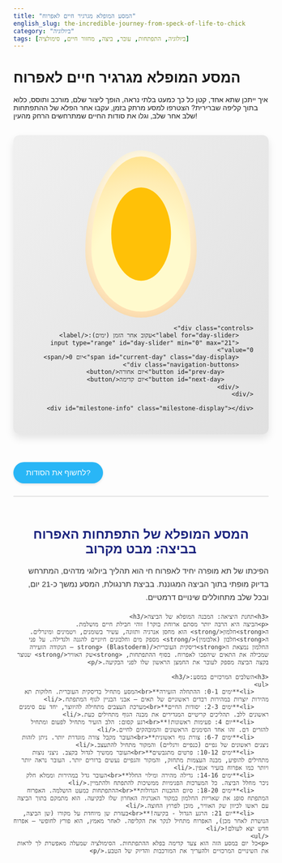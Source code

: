 ```yaml
---
title: "המסע המופלא מגרגיר חיים לאפרוח"
english_slug: the-incredible-journey-from-speck-of-life-to-chick
category: "ביולוגיה"
tags: [ביולוגיה, התפתחות, עובר, ביצה, מחזור חיים, סימולציה]
---
```


# המסע המופלא מגרגיר חיים לאפרוח

איך ייתכן שתא אחד, קטן כל כך כמעט בלתי נראה, הופך ליצור שלם, מורכב ותוסס, כלוא בתוך קליפה שברירית? הצטרפו למסע מרתק בזמן, עקבו אחר הפלא של ההתפתחות שלב אחר שלב, וגלו את סודות החיים שמתרחשים הרחק מהעין!

<div class="egg-simulator-container">
    <div class="egg-shell">
        <div class="egg-inside">
            <div class="yolk"></div>
            <div class="embryo">
                 <div class="heart"></div>
                 <div class="limbs"></div>
                 <div class="beak"></div>
                 <div class="feathers"></div>
            </div>
             <div class="air-sac"></div>
        </div>
    </div>

    <div class="controls">
        <label for="day-slider">עקוב אחר הזמן (ימים):</label>
        <input type="range" id="day-slider" min="0" max="21" value="0">
        <span id="current-day" class="day-display">יום 0</span>
        <div class="navigation-buttons">
            <button id="prev-day">יום אחורה</button>
            <button id="next-day">יום קדימה</button>
        </div>
    </div>

    <div id="milestone-info" class="milestone-display"></div>
</div>

<button id="toggle-explanation" class="explanation-toggle-button">לחשוף את הסודות?</button>

<div id="explanation" class="explanation-content">
    <h2>המסע המופלא של התפתחות האפרוח בביצה: מבט מקרוב</h2>
    <p>הפיכתו של תא מופרה יחיד לאפרוח חי הוא תהליך ביולוגי מדהים, המתרחש בדיוק מופתי בתוך הביצה המגוננת. בביצת תרנגולת, המסע נמשך כ-21 יום, ובכל שלב מתחוללים שינויים דרמטיים.</p>

    <h3>תחנת היציאה: המבנה המופלא של הביצה</h3>
    <p>הביצה היא הרבה יותר מסתם ארוחת בוקר! זוהי חבילת חיים מושלמת. ה<strong>חלמון</strong> הוא מחסן אנרגיה ותזונה, עשיר בשומנים, ויטמינים ומינרלים. ה<strong>חלבון (אלבומין)</strong> מספק מים וחלבונים חיוניים להגנה ולגדילה. על פני החלמון נמצאת ה<strong>דיסקית העוברית</strong> (Blastoderm) – הנקודה הזעירה שמכילה את התאים שיהפכו לאפרוח. בסוף ההתפתחות, <strong>שק האוויר</strong> שנוצר בקצה הביצה מספק לעובר את החמצן הראשון שלו לפני הבקיעה.</p>

    <h3>השלבים המרכזיים במסע:</h3>
    <ul>
        <li>**ימים 0-1: ההתחלה הזעירה**<br>המסע מתחיל בדיסקית העוברית. חלוקות תא מהירות יוצרות במהירות רבדים ראשוניים של תאים – אבני הבניין לגוף המתפתח.</li>
        <li>**ימים 2-3: יסודות החיים**<br>מערכת העצבים מתחילה להיווצר, יחד עם סימנים ראשונים ללב. תהליכים קריטיים המגדירים את מבנה הגוף מתחילים כעת.</li>
        <li>**יום 4: פעימות ראשונות!**<br>רגע קסום: הלב הזעיר מתחיל לפעום ומתחיל להזרים דם. זהו אחד הסימנים הראשונים והמובהקים לחיים.</li>
        <li>**ימים 6-7: צורת גוף ראשונית**<br>העובר מקבל צורה מוגדרת יותר. ניתן לזהות ניצנים ראשונים של גפיים (כנפיים ורגליים) והמקור מתחיל להתעצב.</li>
        <li>**ימים 10-12: פרטים מתגבשים**<br>העובר ממשיך לגדול בקצב. ניצני נוצות מתחילים להופיע, מבנה העצמות מתחזק, והמקור והגפיים נעשים ברורים יותר. העובר נראה יותר ויותר כמו אפרוח בזעיר אנפין.</li>
        <li>**ימים 14-16: גדילה מהירה ומילוי החלל**<br>העובר גדל במהירות וממלא חלק ניכר מחלל הביצה. כל המערכות הפנימיות ממשיכות להתפתח ולהתמיין.</li>
        <li>**ימים 18-20: סיום ההכנות הגדולות**<br>ההתפתחות כמעט הושלמה. האפרוח המתפתח סופג את שאריות החלמון כמקור האנרגיה האחרון שלו לבקיעה. הוא מתמקם בתוך הביצה עם ראשו לכיוון שק האוויר, מוכן לפרוץ החוצה.</li>
        <li>**יום 21: הרגע הגדול - בקיעה!**<br>בעזרת שן מיוחדת על מקורו (שן הביצה, הנושרת לאחר מכן), האפרוח מתחיל לנקר את הקליפה. לאחר מאמץ, הוא פורץ לחופשי – אפרוח חדש יצא לעולם!</li>
    </ul>
    <p>כל יום במסע הזה הוא צעד קדימה בפלא ההתפתחות. הסימולציה שמעלה מאפשרת לך לראות את השינויים המרכזיים ולהעריך את המורכבות והדיוק של הטבע.</p>
</div>

<style>
    /* גלובלי וקונטיינר ראשי */
    .egg-simulator-container {
        direction: rtl; /* תמיכה בעברית */
        display: flex;
        flex-direction: column;
        align-items: center;
        font-family: 'Heebo', sans-serif; /* פונט מודרני וידידותי */
        padding: 30px;
        border: none; /* נסיר את הגבול הישן */
        border-radius: 12px; /* פינות מעוגלות יותר */
        background: linear-gradient(to bottom right, #f0f0f0, #e0e0e0); /* רקע עדין ומודרני */
        max-width: 650px; /* רוחב מקסימלי מעט גדול יותר */
        margin: 30px auto;
        box-shadow: 0 8px 16px rgba(0, 0, 0, 0.1); /* צל עדין לעומק */
        overflow: hidden; /* לוודא שהכל נשאר בפנים */
    }

    /* קליפת הביצה - העיצוב החיצוני */
    .egg-shell {
        width: 220px; /* מעט גדול יותר */
        height: 330px; /* מעט גדול יותר */
        background: linear-gradient(to bottom, #fff8e1, #ffe0b2); /* צבע ביצה טבעי וחם */
        border-radius: 50% 50% 50% 50% / 60% 60% 40% 40%; /* צורת ביצה קלאסית */
        border: none; /* אין גבול בולט */
        box-shadow: inset 0 0 20px rgba(0, 0, 0, 0.05); /* צל פנימי עדין */
        display: flex;
        justify-content: center;
        align-items: center;
        overflow: hidden;
        position: relative;
        transition: all 0.5s ease-in-out; /* מעברים חלקים יותר */
    }

     /* אנימציית סדק עדינה ביום האחרון */
     .egg-shell.cracked {
         box-shadow: inset 0 0 20px rgba(0, 0, 0, 0.15),
                     0 0 10px rgba(255, 165, 0, 0.5); /* הילה קטנה מסביב */
     }
     .egg-shell.cracked::before {
         content: '';
         position: absolute;
         top: 80%; /* מיקום הסדק */
         left: 50%;
         width: 40px;
         height: 30px;
         background: linear-gradient(45deg, transparent 50%, rgba(0, 0, 0, 0.2) 50%),
                     linear-gradient(-45deg, transparent 50%, rgba(0, 0, 0, 0.2) 50%);
         background-size: 5px 5px;
         background-repeat: repeat;
         transform: translate(-50%, -50%) rotate(5deg);
         opacity: 0.8;
         pointer-events: none; /* לא להפריע לאינטראקציה */
     }


    /* תוך הביצה (חלמון וחלבון) */
    .egg-inside {
        width: calc(100% - 24px); /* מרווח גדול יותר מהקליפה */
        height: calc(100% - 24px);
        background: radial-gradient(circle at 50% 70%, #fffacd 40%, #ffecb3 70%, #ffe082 100%); /* גרדיאנט יפהפה לחלמון והחלבון */
        border-radius: 50% 50% 50% 50% / 60% 60% 40% 40%;
        position: relative;
        overflow: hidden;
        transition: background 0.5s ease-in-out;
    }

    /* החלמון - מיקום בסיס */
    .yolk {
        position: absolute;
        top: 50%;
        left: 50%;
        width: 60%; /* גודל התחלתי */
        height: 60%;
        background-color: #ffc107; /* צהוב עז */
        border-radius: 50%;
        transform: translate(-50%, -50%);
        opacity: 1; /* תמיד גלוי */
    }

    /* העובר - הקונטיינר לכל החלקים המתפתחים */
    .embryo {
        position: absolute;
        top: 35%; /* מיקום התחלתי */
        left: 50%;
        transform: translate(-50%, -50%); /* מרכוז ביחס לעצמו */
        width: 15px; /* גודל התחלתי */
        height: 15px;
        background-color: rgba(100, 0, 0, 0.8); /* צבע עוברי כהה */
        border-radius: 50%; /* צורת טיפה/עיגול התחלתית */
        opacity: 0; /* מתחיל נסתר */
        transition: all 0.5s ease-in-out; /* מעבר חלק לכל המאפיינים */
        display: flex; /* כדי למקם אלמנטים בתוכו */
        justify-content: center;
        align-items: center;
    }

     /* שק אוויר - מופיע לקראת הסוף */
    .air-sac {
        position: absolute;
        bottom: 0;
        left: 50%;
        transform: translateX(-50%);
        width: 80%;
        height: 0; /* מתחיל בגודל 0 */
        background-color: rgba(255, 255, 255, 0.6); /* לבן שקוף */
        border-radius: 0 0 50% 50% / 0 0 100% 100%;
        opacity: 0; /* מתחיל נסתר */
        transition: all 0.5s ease-in-out;
    }


    /* הלב - בתוך העובר */
     .heart {
        position: absolute;
        top: 20%; /* מיקום יחסי בתוך העובר */
        left: 50%;
        transform: translate(-50%, -50%);
        width: 6px;
        height: 6px;
        background-color: #e53935; /* אדום בוהק */
        border-radius: 50%;
        opacity: 0; /* מתחיל נסתר */
        transition: opacity 0.3s ease-in-out, transform 0.3s ease-in-out;
     }

     /* אנימציית פעימה חזקה יותר */
    @keyframes pulse {
        0% { transform: translate(-50%, -50%) scale(1); }
        50% { transform: translate(-50%, -50%) scale(1.4); }
        100% { transform: translate(-50%, -50%) scale(1); }
    }

    .heart.pulsing {
        animation: pulse 1s infinite ease-in-out;
    }

    /* גפיים - בתוך העובר */
     .limbs {
        position: absolute;
        top: 70%; /* מיקום יחסי בתוך העובר */
        left: 50%;
        transform: translate(-50%, -50%);
        width: 0;
        height: 0;
        background-color: rgba(100, 0, 0, 0.6); /* צבע כהה יותר */
        border-radius: 5px;
        opacity: 0;
        transition: all 0.5s ease-in-out;
     }

    /* מקור - בתוך העובר */
    .beak {
        position: absolute;
        top: 30%; /* מיקום יחסי בתוך העובר */
        left: 40%; /* מיקום מעט לצד אחד */
        transform: translate(-50%, -50%);
        width: 0;
        height: 0;
        border-left: 0 solid transparent;
        border-right: 0 solid transparent;
        border-bottom: 0 solid #795548; /* צבע חום למקור */
        opacity: 0;
        transition: all 0.5s ease-in-out;
    }

    /* נוצות - בתוך העובר */
    .feathers {
        position: absolute;
        top: 60%; /* מיקום יחסי בתוך העובר */
        left: 50%;
        transform: translate(-50%, -50%);
        width: 0;
        height: 0;
        background-color: rgba(150, 150, 150, 0.7); /* אפור עדין לנוצות ראשוניות */
        border-radius: 50%;
        opacity: 0;
        transition: all 0.5s ease-in-out;
    }


    /* בקרות אינטראקציה */
    .controls {
        margin-top: 30px;
        text-align: center;
        width: 100%;
        padding: 0 20px;
    }

    .controls label {
        margin-bottom: 8px;
        display: block;
        font-weight: bold;
        color: #333;
        font-size: 1.1em;
    }

    .controls input[type="range"] {
        width: 90%; /* רחב יותר */
        margin: 0 auto;
        display: block;
        -webkit-appearance: none; /* הסתרת סגנון ברירת מחדל */
        appearance: none;
        height: 8px;
        background: #ddd;
        border-radius: 5px;
        outline: none;
        opacity: 0.7;
        transition: opacity 0.2s ease;
        cursor: pointer;
    }

    .controls input[type="range"]:hover {
        opacity: 1;
    }

    .controls input[type="range"]::-webkit-slider-thumb {
        -webkit-appearance: none;
        appearance: none;
        width: 20px;
        height: 20px;
        background: #ff9800; /* כתום */
        border-radius: 50%;
        cursor: pointer;
        box-shadow: 0 2px 5px rgba(0, 0, 0, 0.2);
    }

    .controls input[type="range"]::-moz-range-thumb {
        width: 20px;
        height: 20px;
        background: #ff9800;
        border-radius: 50%;
        cursor: pointer;
        box-shadow: 0 2px 5px rgba(0, 0, 0, 0.2);
    }

    .day-display {
        display: block;
        margin-top: 10px;
        font-size: 1.3em; /* גדול יותר */
        font-weight: bold;
        color: #e65100; /* כתום כהה */
        min-height: 1.5em; /* שמירת מקום שלא יקפוץ */
    }

    .navigation-buttons {
        margin-top: 15px;
    }

    .navigation-buttons button {
        margin: 0 8px; /* מרווח גדול יותר */
        padding: 10px 20px; /* ריפוד גדול יותר */
        cursor: pointer;
        border: none; /* בלי גבול ברירת מחדל */
        border-radius: 25px; /* כפתורים מעוגלים */
        background-color: #ffb74d; /* כתום בהיר */
        color: #333;
        font-size: 1em;
        transition: background-color 0.3s ease, transform 0.1s ease;
        box-shadow: 0 2px 5px rgba(0, 0, 0, 0.1);
    }

    .navigation-buttons button:hover:not(:disabled) {
         background-color: #ffa726; /* כתום כהה יותר בהובר */
         transform: translateY(-2px); /* אפקט ריחוף קל */
         box-shadow: 0 4px 8px rgba(0, 0, 0, 0.15);
    }

    .navigation-buttons button:active:not(:disabled) {
         transform: translateY(0); /* אפקט לחיצה */
         box-shadow: 0 2px 5px rgba(0, 0, 0, 0.1);
    }


    .navigation-buttons button:disabled {
        opacity: 0.5;
        cursor: not-allowed;
        box-shadow: none;
        transform: none;
        background-color: #ffe0b2; /* צבע חיוור */
    }

    /* תצוגת אבן דרך */
    .milestone-display {
        margin-top: 20px;
        min-height: 4em; /* שמירת מקום לשתי שורות לפחות */
        text-align: center;
        font-style: italic;
        color: #555;
        padding: 0 10px; /* ריפוד קל */
        font-size: 1.1em;
        transition: color 0.3s ease;
    }

    /* כפתור הסבר */
    .explanation-toggle-button {
        margin-top: 25px;
        padding: 12px 25px;
        font-size: 1.1em;
        cursor: pointer;
        border: none;
        border-radius: 25px;
        background-color: #29b6f6; /* כחול בהיר */
        color: white;
        transition: background-color 0.3s ease, transform 0.1s ease;
        box-shadow: 0 2px 5px rgba(0, 0, 0, 0.1);
    }
     .explanation-toggle-button:hover {
         background-color: #039be5; /* כחול כהה יותר בהובר */
         transform: translateY(-2px);
         box-shadow: 0 4px 8px rgba(0, 0, 0, 0.15);
     }
     .explanation-toggle-button:active {
         transform: translateY(0);
         box-shadow: 0 2px 5px rgba(0, 0, 0, 0.1);
     }


    /* אזור ההסבר */
    .explanation-content {
        direction: rtl;
        border-top: 1px solid #ccc;
        padding-top: 25px;
        margin-top: 25px;
        color: #333;
    }

    .explanation-content h2, .explanation-content h3 {
        text-align: center;
        margin-bottom: 15px;
        color: #1a237e; /* כחול כהה לכותרות */
        font-weight: bold;
    }
    .explanation-content h2 {
         font-size: 1.8em;
    }
     .explanation-content h3 {
         font-size: 1.4em;
         margin-top: 20px;
         border-bottom: 1px solid #eee; /* קו תחתון עדין */
         padding-bottom: 5px;
     }


    .explanation-content p, .explanation-content ul {
        margin-bottom: 18px;
        line-height: 1.7; /* רווח שורות נוח לקריאה */
        font-size: 1.1em;
    }
    .explanation-content ul {
        list-style: disc inside; /* תבליטים בתוך הטקסט */
        padding-right: 15px;
    }
    .explanation-content ul li {
        margin-bottom: 8px;
    }
    .explanation-content ul li strong {
        color: #e65100; /* כתום כהה להדגשה */
    }


    /* הוספת פונט Heebo מ-Google Fonts */
    @import url('https://fonts.googleapis.com/css2?family=Heebo:wght@300;400;700&display=swap');
    body { font-family: 'Heebo', sans-serif; }

</style>

<script>
    const daySlider = document.getElementById('day-slider');
    const currentDaySpan = document.getElementById('current-day');
    const prevDayButton = document.getElementById('prev-day');
    const nextDayButton = document.getElementById('next-day');
    const embryoDiv = document.querySelector('.embryo');
    const heartDiv = document.querySelector('.heart');
    const limbsDiv = document.querySelector('.limbs');
    const beakDiv = document.querySelector('.beak');
    const feathersDiv = document.querySelector('.feathers');
    const yolkDiv = document.querySelector('.yolk');
    const airSacDiv = document.querySelector('.air-sac');
    const eggShellDiv = document.querySelector('.egg-shell');
    const milestoneInfoDiv = document.getElementById('milestone-info');
    const toggleExplanationButton = document.getElementById('toggle-explanation');
    const explanationDiv = document.getElementById('explanation');

    // Updated and more engaging milestones descriptions
    const milestones = {
        0: "יום 0: רק ההתחלה! גרעין החיים קיים על החלמון.",
        1: "יום 1: חלוקות תא ראשונות מתחילות בקצב מסחרר.",
        2: "יום 2: מערכת העצבים והדם מקבלות צורה ראשונית.",
        3: "יום 3: יסודות מערכות הגוף העיקריות מתחילים להיווצר.",
        4: "יום 4: הלב מתחיל לפעום! אפשר 'לראות' את פעימות החיים הראשונות.",
        6: "יום 6: מבנה גוף בסיסי מופיע, וניצנים של כנפיים ורגליים.",
        7: "יום 7: המקור מתחיל להתעצב.",
        10: "יום 10: האפרוח הזעיר גדל, וניצני נוצות קטנים מתחילים להופיע.",
        12: "יום 12: מאפייני האפרוח החיצוניים מתבהרים יותר ויותר.",
        14: "יום 14: גדילה מהירה! העובר ממלא חלק ניכר מהביצה.",
        16: "יום 16: התפתחות האיברים הפנימיים בעיצומה.",
        18: "יום 18: ההכנה לסיום! האפרוח מתמקם לקראת בקיעה.",
        20: "יום 20: האפרוח מוכן לצאת לעולם! שן הביצה מוכנה לפעולה.",
        21: "יום 21: בקיעה! האפרוח פורץ לחופשי."
    };

     // More detailed visual states for each day range
     const visualStates = {
         0: { embryoOpacity: 0, embryoSize: 15, embryoShape: '50%', heartOpacity: 0, heartPulsing: false, limbsOpacity: 0, limbsSize: 0, beakOpacity: 0, beakSize: 0, feathersOpacity: 0, feathersSize: 0, yolkOpacity: 1, airSacHeight: 0, eggCracked: false },
         1: { embryoOpacity: 1, embryoSize: 20, embryoShape: '50%', heartOpacity: 0, heartPulsing: false, limbsOpacity: 0, limbsSize: 0, beakOpacity: 0, beakSize: 0, feathersOpacity: 0, feathersSize: 0, yolkOpacity: 1, airSacHeight: 0, eggCracked: false },
         2: { embryoOpacity: 1, embryoSize: 25, embryoShape: '50%', heartOpacity: 0, heartPulsing: false, limbsOpacity: 0, limbsSize: 0, beakOpacity: 0, beakSize: 0, feathersOpacity: 0, feathersSize: 0, yolkOpacity: 1, airSacHeight: 0, eggCracked: false },
         3: { embryoOpacity: 1, embryoSize: 30, embryoShape: '50% 50% 50% 50% / 60% 60% 40% 40%', heartOpacity: 0, heartPulsing: false, limbsOpacity: 0, limbsSize: 0, beakOpacity: 0, beakSize: 0, feathersOpacity: 0, feathersSize: 0, yolkOpacity: 1, airSacHeight: 0, eggCracked: false },
         4: { embryoOpacity: 1, embryoSize: 35, embryoShape: '50% 50% 50% 50% / 60% 60% 40% 40%', heartOpacity: 1, heartPulsing: true, limbsOpacity: 0, limbsSize: 0, beakOpacity: 0, beakSize: 0, feathersOpacity: 0, feathersSize: 0, yolkOpacity: 1, airSacHeight: 0, eggCracked: false },
         5: { embryoOpacity: 1, embryoSize: 40, embryoShape: '40% 60% 50% 50% / 50% 50% 50% 50%', heartOpacity: 1, heartPulsing: true, limbsOpacity: 0.3, limbsSize: 8, beakOpacity: 0, beakSize: 0, feathersOpacity: 0, feathersSize: 0, yolkOpacity: 1, airSacHeight: 0, eggCracked: false },
         6: { embryoOpacity: 1, embryoSize: 45, embryoShape: '40% 60% 50% 50% / 50% 50% 50% 50%', heartOpacity: 1, heartPulsing: true, limbsOpacity: 0.5, limbsSize: 10, beakOpacity: 0.3, beakSize: 6, feathersOpacity: 0, feathersSize: 0, yolkOpacity: 1, airSacHeight: 0, eggCracked: false },
         7: { embryoOpacity: 1, embryoSize: 50, embryoShape: '40% 60% 60% 40% / 60% 40% 60% 40%', heartOpacity: 1, heartPulsing: true, limbsOpacity: 0.6, limbsSize: 12, beakOpacity: 0.5, beakSize: 8, feathersOpacity: 0, feathersSize: 0, yolkOpacity: 1, airSacHeight: 0, eggCracked: false },
         10: { embryoOpacity: 1, embryoSize: 60, embryoShape: '40% 60% 60% 40% / 60% 40% 60% 40%', heartOpacity: 1, heartPulsing: true, limbsOpacity: 0.8, limbsSize: 15, beakOpacity: 0.7, beakSize: 10, feathersOpacity: 0.3, feathersSize: 8, yolkOpacity: 1, airSacHeight: 0, eggCracked: false },
         12: { embryoOpacity: 1, embryoSize: 70, embryoShape: '40% 60% 60% 40% / 60% 40% 60% 40%', heartOpacity: 1, heartPulsing: true, limbsOpacity: 1, limbsSize: 18, beakOpacity: 0.9, beakSize: 12, feathersOpacity: 0.5, feathersSize: 10, yolkOpacity: 1, airSacHeight: 0, eggCracked: false },
         14: { embryoOpacity: 1, embryoSize: 80, embryoShape: '35% 65% 65% 35% / 65% 35% 65% 35%', heartOpacity: 1, heartPulsing: true, limbsOpacity: 1, limbsSize: 22, beakOpacity: 1, beakSize: 15, feathersOpacity: 0.7, feathersSize: 15, yolkOpacity: 0.8, airSacHeight: 0, eggCracked: false },
         16: { embryoOpacity: 1, embryoSize: 90, embryoShape: '35% 65% 65% 35% / 65% 35% 65% 35%', heartOpacity: 1, heartPulsing: true, limbsOpacity: 1, limbsSize: 25, beakOpacity: 1, beakSize: 18, feathersOpacity: 0.8, feathersSize: 18, yolkOpacity: 0.6, airSacHeight: 0, eggCracked: false },
         18: { embryoOpacity: 1, embryoSize: 100, embryoShape: '30% 70% 70% 30% / 70% 30% 70% 30%', heartOpacity: 1, heartPulsing: true, limbsOpacity: 1, limbsSize: 28, beakOpacity: 1, beakSize: 20, feathersOpacity: 0.9, feathersSize: 22, yolkOpacity: 0.4, airSacHeight: 15, eggCracked: false },
         20: { embryoOpacity: 1, embryoSize: 110, embryoShape: '30% 70% 70% 30% / 70% 30% 70% 30%', heartOpacity: 1, heartPulsing: true, limbsOpacity: 1, limbsSize: 30, beakOpacity: 1, beakSize: 22, feathersOpacity: 1, feathersSize: 25, yolkOpacity: 0.2, airSacHeight: 20, eggCracked: false },
         21: { embryoOpacity: 1, embryoSize: 120, embryoShape: '25% 75% 75% 25% / 75% 25% 75% 25%', heartOpacity: 1, heartPulsing: true, limbsOpacity: 1, limbsSize: 32, beakOpacity: 1, beakSize: 24, feathersOpacity: 1, feathersSize: 30, yolkOpacity: 0, airSacHeight: 25, eggCracked: true } // Yolk disappears, air sac prominent, egg cracks
     };

    // Function to update the simulator based on the current day
    function updateSimulator(day) {
        const state = visualStates[day] || visualStates[0]; // Fallback to day 0 state

        // Update day display
        currentDaySpan.textContent = `יום ${day}`;

        // Update embryo visual state
        embryoDiv.style.opacity = state.embryoOpacity;
        embryoDiv.style.width = `${state.embryoSize}px`;
        embryoDiv.style.height = `${state.embryoSize * 1.2}px`; // Slightly elongated
        embryoDiv.style.borderRadius = state.embryoShape;

        // Update heart
        heartDiv.style.opacity = state.heartOpacity;
        if (state.heartPulsing) {
            heartDiv.classList.add('pulsing');
        } else {
            heartDiv.classList.remove('pulsing');
        }
         // Positioning relative to embryo size/shape (simplified approximation)
         heartDiv.style.top = `${state.embryoSize * 0.2}px`;
         heartDiv.style.left = `${state.embryoSize * 0.4}px`;


        // Update limbs
        limbsDiv.style.opacity = state.limbsOpacity;
        limbsDiv.style.width = `${state.limbsSize}px`;
        limbsDiv.style.height = `${state.limbsSize * 0.8}px`; // Wider than tall
        // Positioning relative to embryo size/shape
         limbsDiv.style.top = `${state.embryoSize * 0.7}px`;
         limbsDiv.style.left = `${state.embryoSize * 0.5}px`;


        // Update beak
        beakDiv.style.opacity = state.beakOpacity;
        beakDiv.style.borderBottomWidth = `${state.beakSize}px`;
        beakDiv.style.borderLeftWidth = `${state.beakSize / 2}px`;
        beakDiv.style.borderRightWidth = `${state.beakSize / 2}px`;
         // Positioning relative to embryo size/shape
         beakDiv.style.top = `${state.embryoSize * 0.3}px`;
         beakDiv.style.left = `${state.embryoSize * 0.6}px`;


        // Update feathers
        feathersDiv.style.opacity = state.feathersOpacity;
        feathersDiv.style.width = `${state.feathersSize}px`;
        feathersDiv.style.height = `${state.feathersSize}px`;
         // Positioning relative to embryo size/shape
         feathersDiv.style.top = `${state.embryoSize * 0.5}px`;
         feathersDiv.style.left = `${state.embryoSize * 0.55}px`;


        // Update yolk opacity (fades as it's absorbed)
        yolkDiv.style.opacity = state.yolkOpacity;

         // Update air sac height (grows towards end)
         airSacDiv.style.height = `${state.airSacHeight}px`;
         airSacDiv.style.opacity = state.airSacHeight > 0 ? 1 : 0; // Show if height > 0


        // Update egg shell crack (day 21)
         if (state.eggCracked) {
             eggShellDiv.classList.add('cracked');
         } else {
             eggShellDiv.classList.remove('cracked');
         }


        // Update milestone info - Find the closest past or current milestone
        let currentMilestoneText = '';
        const sortedMilestones = Object.keys(milestones).map(Number).sort((a, b) => a - b);
        for (let i = sortedMilestones.length - 1; i >= 0; i--) {
            if (day >= sortedMilestones[i]) {
                currentMilestoneText = milestones[sortedMilestones[i]];
                // If it's exactly a milestone day, maybe add emphasis
                if (day === sortedMilestones[i]) {
                     milestoneInfoDiv.style.fontWeight = 'bold';
                     milestoneInfoDiv.style.color = '#e65100'; // Highlight color
                } else {
                     milestoneInfoDiv.style.fontWeight = 'normal';
                     milestoneInfoDiv.style.color = '#555';
                }
                break;
            }
        }
         // If no milestone yet (day 0), show day 0 text
         if (day === 0 && !currentMilestoneText) {
              currentMilestoneText = milestones[0];
               milestoneInfoDiv.style.fontWeight = 'bold';
               milestoneInfoDiv.style.color = '#e65100';
         }

        milestoneInfoDiv.textContent = currentMilestoneText;


        // Enable/disable navigation buttons
        prevDayButton.disabled = day <= 0;
        nextDayButton.disabled = day >= 21;
    }

    // Event listeners
    daySlider.addEventListener('input', (event) => {
        const day = parseInt(event.target.value, 10);
        updateSimulator(day);
    });

    prevDayButton.addEventListener('click', () => {
        const currentDay = parseInt(daySlider.value, 10);
        if (currentDay > 0) {
            daySlider.value = currentDay - 1;
            updateSimulator(currentDay - 1);
        }
    });

    nextDayButton.addEventListener('click', () => {
        const currentDay = parseInt(daySlider.value, 10);
        if (currentDay < 21) {
            daySlider.value = currentDay + 1;
            updateSimulator(currentDay + 1);
        }
    });

    toggleExplanationButton.addEventListener('click', () => {
        const isHidden = explanationDiv.style.display === 'none';
        explanationDiv.style.display = isHidden ? 'block' : 'none';
        toggleExplanationButton.textContent = isHidden ? 'להסתיר את הסודות' : 'לחשוף את הסודות?';
         // Scroll to explanation if showing
        if (isHidden) {
             explanationDiv.scrollIntoView({ behavior: 'smooth', block: 'start' });
        }
    });


    // Initial state on load
    updateSimulator(parseInt(daySlider.value, 10));

</script>
```